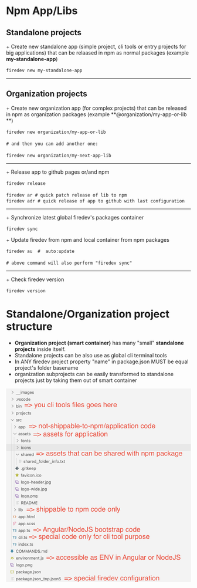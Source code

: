 # Npm App/Libs

## Standalone projects
\+ Create new standalone app (simple project, cli tools or entry projects for big applications)
that can be relaased in npm as normal packages
(example **my-standalone-app**)
```
firedev new my-standalone-app
```
---

## Organization projects
\+ Create new organization app (for complex projects)
that can be released in npm as organization packages 
(example **@organization/my-app-or-lib **)
```
firedev new organization/my-app-or-lib 

# and then you can add another one:

firedev new organization/my-next-app-lib
```
---
\+ Release app to github pages or/and npm
```
firedev release

firedev ar # quick patch release of lib to npm 
firedev adr # quick release of app to github with last configuration
```
---

\+ Synchronize latest global firedev's packages container
```
firedev sync
```
\+ Update firedev from npm and local container from npm packages
```
firedev au  #  auto:update

# above command will also perform "firedev sync" 
```
---
\+ Check firedev version
```
firedev version
```
# Standalone/Organization project structure
- **Organization project (smart container)** has many "small" **standalone projects** inside itself.
- Standalone projects can be also use as global cli terminal tools
- In ANY firedev project property "name" in package.json MUST be equal project's folder basename
- organization subprojects can be easily transformed to standalone projects just by taking them out of smart container

<p style="text-align: center;"><img src="./__images/code-structure.png" ></p>
